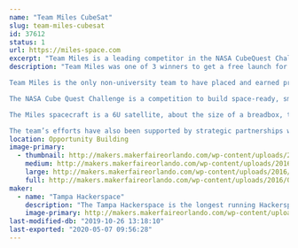 ```yaml
---
name: "Team Miles CubeSat"
slug: team-miles-cubesat
id: 37612
status: 1
url: https://miles-space.com
excerpt: "Team Miles is a leading competitor in the NASA CubeQuest Challenge. The challenge offers $5.5 million in prizes for teams and will provide launch services on the 2020 NASA SLS-EM1 mission for the top three teams. They are building a 6U CubeSat intended to communicate in Deep Space and traveling to the vicinity of Mars."
description: "Team Miles was one of 3 winners to get a free launch for their satellite in the NASA CubeQuest Challenge. The challenge, which is a space derby, offers $5.5 million in prizes for teams and will provide launch services on the 2020 NASA SLS-EM1 mission.

Team Miles is the only non-university team to have placed and earned prizes in all four rounds of competition, leading up to them being selected as one of the free launch slots. As a team of citizen scientists and engineers, they came together initially through Tampa Hackerspace, a community, non-profit workshop in Tampa, FL. The team expanded with experts in radiation, communications, software development, and project management.

The NASA Cube Quest Challenge is a competition to build space-ready, small satellites capable of advanced communication and propulsion near and beyond the moon. Teams strive for high-speed data communications, navigation, and survival in lunar orbit or deep space, competing for an unprecedented $5.5 million prize purse in NASA’s first ever in-space challenge. Cube Quest is part of NASA’s Centennial Challenges Program which accelerates technology by engaging non-traditional sources in competition.

The Miles spacecraft is a 6U satellite, about the size of a breadbox, that will be capable of navigating to the Moon, establishing Lunar orbit, conducting its mission, and then navigating to a final orbit near Mars. The entire mission will be flown autonomously by a sophisticated onboard computer system and powered by evolutionary plasma thrusters.

The team’s efforts have also been supported by strategic partnerships with Fluid and Reason (http://fluidandreason.com/), Yosemite Space (http://yosemitespace.com/), The DRI (http://thedri.com/), Piedmont Precision Aeroculture (http://ppaeroculture.com/), Brainloop (http://www.brainloop.com/), Basecamp (https://basecamp.com/), Thermal Management Technologies (http://tmtsdl.com/), and Sabalcore (http://www.sabalcore.com/)"
location: Opportunity Building
image-primary:
  - thumbnail: http://makers.makerfaireorlando.com/wp-content/uploads/2016/09/logo-orange-150x150.png
    medium: http://makers.makerfaireorlando.com/wp-content/uploads/2016/09/logo-orange-300x200.png
    large: http://makers.makerfaireorlando.com/wp-content/uploads/2016/09/logo-orange-1024x682.png
    full: http://makers.makerfaireorlando.com/wp-content/uploads/2016/09/logo-orange.png
maker:
  - name: "Tampa Hackerspace"
    description: "The Tampa Hackerspace is the longest running Hackerspace/Makerspace in the Greater Tampa Bay Area. We have a vast array of tools including but not limited to: 3D Printers, Laser Cutters, 4x8 Shopbot, and our lastest tools include Full CNC Controlled Milling machine ( Tormach Personnel 700 ) so please come check out our booth and talk to our members!"
    image-primary: http://makers.makerfaireorlando.com/wp-content/uploads/2015/08/Tampa-Hackerspace-2048-Transparent-border.png
last-modified-db: "2019-10-26 13:18:10"
last-exported: "2020-05-07 09:56:28"
---
```

